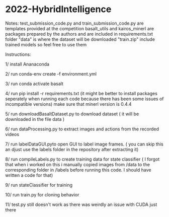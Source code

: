 # 2022-HybridIntelligence

Notes:
   test_submission_code.py and train_submission_code.py are templates provided at the competition 
   basalt_utils and kairos_minerl are packages prepared by the authors and are included  in requirements.txt 
   folder "data" is where the dataset will be downloaded 
   "train.zip" include trained models so feel free to use them

Instructions:

1/ install Ananaconda 

2/ run conda-env create -f environment.yml

3/ run conda activate basalt

4/ run pip install -r requirements.txt (it might be better to install packages seperately when running each code because there has been some issues of incompatible versions) make sure that minerl version is 0.4.4

5/ run downloadBasaltDataset.py to download dataset ( it will be downloaded in the file data )

6/ run dataProcessing.py to extract images and actions from the recorded videos 

7/ run labelDataGUI.pyto open GUI to label image frames. ( you can skip this an djust use the labels folder in the repository after extracting it)

8/ run compileLabels.py to create training data for state classifier ( I forgot that when i worked on this i manually copied images from /data to the corresponding folder in /labels before running this code.  I should have written a code for that)

9/ run stateClassifier for training

10/ run train.py for cloning behavior 

11/ test.py still doesn't work as there was weirdly an issue with CUDA just there
